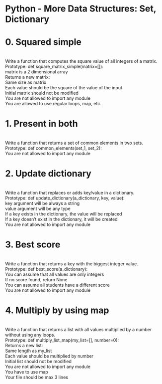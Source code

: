 <h1>Python - More Data Structures: Set, Dictionary</h1>
<h1>0. Squared simple</h1>
<br>
Write a function that computes the square value of all integers of a matrix.
<br>
Prototype: def square_matrix_simple(matrix=[]):<br>
matrix is a 2 dimensional array<br>
Returns a new matrix:<br>
Same size as matrix<br>
Each value should be the square of the value of the input<br>
Initial matrix should not be modified<br>
You are not allowed to import any module<br>
You are allowed to use regular loops, map, etc.<br>
<h1>1. Present in both</h1>
<br>
Write a function that returns a set of common elements in two sets.
<br>
Prototype: def common_elements(set_1, set_2):<br>
You are not allowed to import any module<br>
<h1>2. Update dictionary</h1>
<br>
Write a function that replaces or adds key/value in a dictionary.
<br>
Prototype: def update_dictionary(a_dictionary, key, value):<br>
key argument will be always a string<br>
value argument will be any type<br>
If a key exists in the dictionary, the value will be replaced<br>
If a key doesn’t exist in the dictionary, it will be created<br>
You are not allowed to import any module<br>
<h1>3. Best score</h1>
<br>
Write a function that returns a key with the biggest integer value.
<br>
Prototype: def best_score(a_dictionary):<br>
You can assume that all values are only integers<br>
If no score found, return None<br>
You can assume all students have a different score<br>
You are not allowed to import any module<br>
<h1>4. Multiply by using map</h1>
<br>
Write a function that returns a list with all values multiplied by a number without using any loops.
<br>
Prototype: def multiply_list_map(my_list=[], number=0):<br>
Returns a new list:<br>
Same length as my_list<br>
Each value should be multiplied by number<br>
Initial list should not be modified<br>
You are not allowed to import any module<br>
You have to use map<br>
Your file should be max 3 lines
